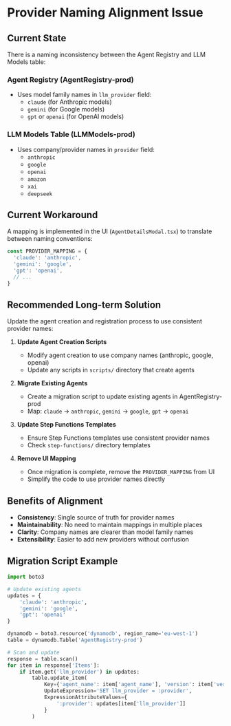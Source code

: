 # Provider Naming Alignment Issue

## Current State

There is a naming inconsistency between the Agent Registry and LLM Models table:

### Agent Registry (AgentRegistry-prod)
- Uses model family names in `llm_provider` field:
  - `claude` (for Anthropic models)
  - `gemini` (for Google models)  
  - `gpt` or `openai` (for OpenAI models)

### LLM Models Table (LLMModels-prod)
- Uses company/provider names in `provider` field:
  - `anthropic`
  - `google`
  - `openai`
  - `amazon`
  - `xai`
  - `deepseek`

## Current Workaround

A mapping is implemented in the UI (`AgentDetailsModal.tsx`) to translate between naming conventions:

```javascript
const PROVIDER_MAPPING = {
  'claude': 'anthropic',
  'gemini': 'google',
  'gpt': 'openai',
  // ...
}
```

## Recommended Long-term Solution

Update the agent creation and registration process to use consistent provider names:

1. **Update Agent Creation Scripts**
   - Modify agent creation to use company names (anthropic, google, openai)
   - Update any scripts in `scripts/` directory that create agents

2. **Migrate Existing Agents**
   - Create a migration script to update existing agents in AgentRegistry-prod
   - Map: `claude` → `anthropic`, `gemini` → `google`, `gpt` → `openai`

3. **Update Step Functions Templates**
   - Ensure Step Functions templates use consistent provider names
   - Check `step-functions/` directory templates

4. **Remove UI Mapping**
   - Once migration is complete, remove the `PROVIDER_MAPPING` from UI
   - Simplify the code to use provider names directly

## Benefits of Alignment

- **Consistency**: Single source of truth for provider names
- **Maintainability**: No need to maintain mappings in multiple places
- **Clarity**: Company names are clearer than model family names
- **Extensibility**: Easier to add new providers without confusion

## Migration Script Example

```python
import boto3

# Update existing agents
updates = {
    'claude': 'anthropic',
    'gemini': 'google',
    'gpt': 'openai'
}

dynamodb = boto3.resource('dynamodb', region_name='eu-west-1')
table = dynamodb.Table('AgentRegistry-prod')

# Scan and update
response = table.scan()
for item in response['Items']:
    if item.get('llm_provider') in updates:
        table.update_item(
            Key={'agent_name': item['agent_name'], 'version': item['version']},
            UpdateExpression='SET llm_provider = :provider',
            ExpressionAttributeValues={
                ':provider': updates[item['llm_provider']]
            }
        )
```